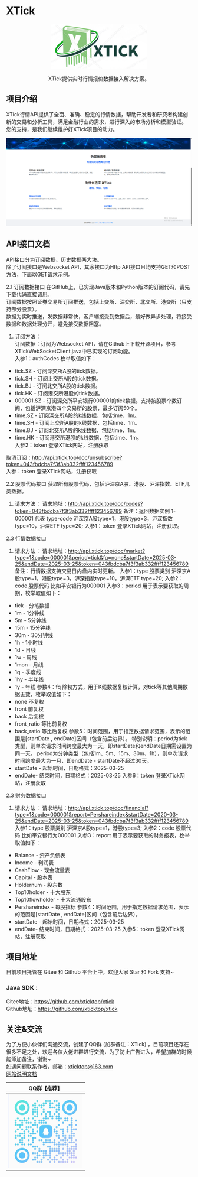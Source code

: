 # XTick

<p align=center>
  <a href="http://www.xtick.top/">
    <img src="./doc/images/xticklogo.png" alt="实时行情报价数据接口" style="width:260px;height:120px">
  </a>
</p>

<p align=center>
   XTick提供实时行情报价数据接入解决方案。
</p>

## 项目介绍

XTick行情API提供了全面、准确、稳定的行情数据，帮助开发者和研究者构建创新的交易和分析工具，满足金融行业的需求，进行深入的市场分析和模型验证。
<br>您的支持，是我们继续维护好XTick项目的动力。<br>
<p align=center>
  <a href="http://www.xtick.top/">
    <img src="./doc/images/xtick.png" alt="实时行情报价数据接口">
  </a>
</p>

## API接口文档
   API接口分为订阅数据、历史数据两大块。<br>
   除了订阅接口是Websocket API，其余接口为Http API接口且均支持GET和POST方法，下面以GET请求示例。 <br>

2.1 订阅数据接口
   在GitHub上，已实现Java版本和Python版本的订阅代码，请先下载代码直接调用。<br>
   订阅数据按照证券交易所订阅推送，包括上交所、深交所、北交所、港交所（只支持部分股票）。<br>
   数据为实时推送，发数据非常快，客户端接受到数据后，最好做异步处理，将接受数据和数据处理分开，避免接受数据阻塞。<br>
1. 订阅方法：<br>
   订阅数据：订阅为Websocket API，请在Github上下载开源项目，参考XTickWebSocketClient.java中已实现的订阅功能。<br>
   入参1：authCodes 枚举取值如下：
- tick.SZ - 订阅深交所A股的tick数据。
- tick.SH - 订阅上交所A股的tick数据。
- tick.BJ - 订阅北交所A股的tick数据。
- tick.HK - 订阅港交所港股的tick数据。
- 000001.SZ - 订阅深交所平安银行000001的tick数据。支持按股票个数订阅，包括沪深京港四个交易所的股票，最多订阅50个。
- time.SZ - 订阅深交所A股的k线数据，包括time、1m。
- time.SH - 订阅上交所A股的k线数据，包括time、1m。
- time.BJ - 订阅北交所A股的k线数据，包括time、1m。
- time.HK - 订阅港交所港股的k线数据，包括time、1m。<br>
  入参2：token 登录XTick网站，注册获取<br>

取消订阅：http://api.xtick.top/doc/unsubscribe?token=043fbdcba7f3f3ab332ffff123456789 <br>
入参：token 登录XTick网站，注册获取

2.2 股票代码接口
获取所有股票代码，包括沪深京A股、港股、沪深指数、ETF几类数据。
1. 请求方法：
   请求地址：http://api.xtick.top/doc/codes?token=043fbdcba7f3f3ab332ffff123456789
   备注：返回数据实例 1-000001 代表 type-code
   沪深京A股type=1，港股type=3，沪深指数type=10，沪深ETF type=20;
   入参1：token 登录XTick网站，注册获取。

2.3 行情数据接口
1. 请求方法：
   请求地址：http://api.xtick.top/doc/market?type=1&code=000001&period=tick&fq=none&startDate=2025-03-25&endDate=2025-03-25&token=043fbdcba7f3f3ab332ffff123456789
   备注：行情数据支持交易日内盘内实时更新。
   入参1：type 股票类别
   沪深京A股type=1，港股type=3，沪深指数type=10，沪深ETF type=20;
   入参2：code 股票代码
   比如平安银行为000001
   入参3：period 用于表示要获取的周期，枚举取值如下：
- tick - 分笔数据
- 1m - 1分钟线
- 5m - 5分钟线
- 15m - 15分钟线
- 30m - 30分钟线
- 1h - 1小时线
- 1d - 日线
- 1w - 周线
- 1mon - 月线
- 1q - 季度线
- 1hy - 半年线
- 1y - 年线
  参数4：fq 除权方式，用于K线数据复权计算，对tick等其他周期数据无效，枚举取值如下：
- none 不复权
- front 前复权
- back 后复权
- front_ratio 等比前复权
- back_ratio 等比后复权
  参数5：时间范围，用于指定数据请求范围，表示的范围是[startDate , endDate]区间（包含前后边界）。
  特别说明：period为tick类型，则单次请求时间跨度最大为一天，即startDate和endDate日期需设置为同一天。
  period为分钟类型（包括1m、5m、15m、30m、1h），则单次请求时间跨度最大为一月，即endDate - startDate不超过30天。
- startDate - 起始时间，日期格式：2025-03-25
- endDate- 结束时间，日期格式：2025-03-25
  入参6：token 登录XTick网站，注册获取

2.3 财务数据接口
1. 请求方法：
   请求地址：http://api.xtick.top/doc/financial?type=1&code=000001&report=Pershareindex&startDate=2020-03-25&endDate=2025-03-25&token=043fbdcba7f3f3ab332ffff123456789
   入参1：type 股票类别
   沪深京A股type=1，港股type=3;
   入参2：code 股票代码
   比如平安银行为000001
   入参3：report 用于表示要获取的财务报表，枚举取值如下：
- Balance - 资产负债表
- Income - 利润表
- CashFlow - 现金流量表
- Capital - 股本表
- Holdernum - 股东数
- Top10holder - 十大股东
- Top10flowholder - 十大流通股东
- Pershareindex - 每股指标
  参数4：时间范围，用于指定数据请求范围，表示的范围是[startDate , endDate]区间（包含前后边界）。
- startDate - 起始时间，日期格式：2025-03-25
- endDate- 结束时间，日期格式：2025-03-25
  入参5：token 登录XTick网站，注册获取

## 项目地址

目前项目托管在 Gitee 和 Github 平台上中，欢迎大家 Star 和 Fork 支持~ <br>

### Java SDK :

Gitee地址：https://github.com/xticktop/xtick <br>
Github地址：https://github.com/xticktop/xtick <br>

## 关注&交流

为了方便小伙伴们沟通交流，创建了QQ群 (加群备注：XTick)
，目前项目还存在很多不足之处，欢迎各位大佬进群进行交流，为了防止广告进入，希望加群的时候能添加备注，谢谢~<br>
如遇问题联系作者，邮箱：xticktop@163.com <br>
[网站说明文档](https://ccn9lag3l54q.feishu.cn/wiki/ABenwEvDOiShYrkaLAJcFY5gnZf)<br>

| QQ群【推荐】                                                                                  |
|------------------------------------------------------------------------------------------|
| <img src="./doc/images/qqGroup.png" width="200"  height="200" /> |






